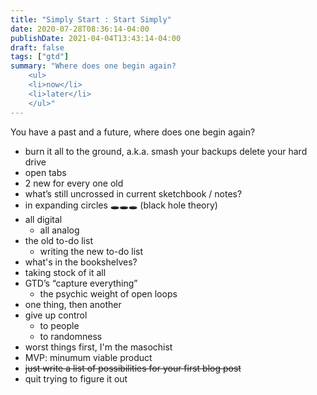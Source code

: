 ```yaml
---
title: "Simply Start : Start Simply"
date: 2020-07-28T08:36:14-04:00
publishDate: 2021-04-04T13:43:14-04:00
draft: false
tags: ["gtd"]
summary: "Where does one begin again?
	<ul>
	<li>now</li>
	<li>later</li>
	</ul>"
---
```


You have a past and a future, where does one begin again?

- burn it all to the ground, a.k.a. smash your backups delete your hard drive
- open tabs
- 2 new for every one old
- what’s still uncrossed in current sketchbook / notes?
- in expanding circles 🕳🕳🕳 (black hole theory)
- all digital
	- all analog
- the old to-do list
	- writing the new to-do list
- what's in the bookshelves?
- taking stock of it all
- GTD’s “capture everything”
	- the psychic weight of open loops
- one thing, then another
- give up control
	- to people
	- to randomness
- worst things first, I'm the masochist
- MVP: minumum viable product
- <s>just write a list of possibilities for your first blog post</s>
- quit trying to figure it out
